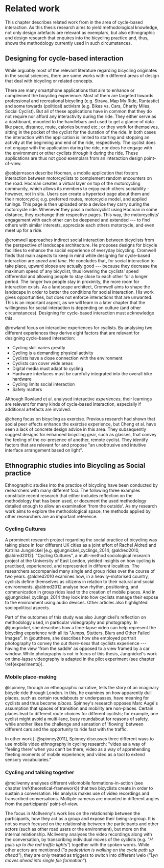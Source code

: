 # Related work

This chapter describes related work from in the area of cycle-based interaction. As this thesis research aims to yield methodological knowledge, not only design artefacts are relevant as exemplars, but also ethnographic and design research that enquires into the bicycling practice and, thus, shows the methodology currently used in such circumstances.

## Designing for cycle-based interaction

While arguably most of the relevant literature regarding bicycling originates in the social sciences, there are some works within different areas of design that deal with bicycling or related concepts. 

There are many smartphone applications that aim to enhance or complement the bicycling experience. Most of them are targeted towards professional and recreational bicycling (e.g. Strava, Map My Ride, Runtastic) and some towards (political) activism (e.g. Bikes vs. Cars, Charity Miles, Social Cyclist). But all of these applications have in common that they do not require nor afford any interactivity during the ride. They either serve as a dashboard, mounted to the handlebars and used to get a glance of data like pace, distance, route, calories burned etc.; or they work for themselves, sitting in the pocket of the cyclist for the duration of the ride. In both cases the interaction with the application is limited to starting and stopping an activity at the beginning and end of the ride, respectively. The cyclist does not engage with the application during the ride, nor does he engage with the environment or other cyclists *through* it during the ride. These applications are thus not good exemplars from an interaction design point-of-view.

@esbjornsson describe Hocman, a mobile application that fosters interaction between motorcyclists to complement random encounters on the road.
Hocman creates a virtual layer on top of the motorcycling community, which allows its members to enjoy each others sociability - however, not in situ. Users can create a hypertext page about them and their motorcycle; e.g. preferred routes, motorcycle model, and applied tunings. This page is then uploaded onto a device they carry during the motorcycle ride. Whenever they pass a motorcyclist using Hocman in some distance, they exchange their respective pages. This way, the motorcyclists' engagement with each other can be deepened and extended --- to find others with similar interests, appreciate each others motorcycle, and even meet up for a ride.

@cromwell approaches indirect social interaction between bicyclists from the perspective of landscape architecture. He proposes designs for bicycle facilities to enhance the social experience of everyday bicycling.
Cromwell finds that main aspects to keep in mind while designing for cycle-based interaction are *speed* and *time*. He concludes that, for social interaction to take place, upward slopes are actually good --- because they decrease the maximum speed of any bicyclist, thus lowering the cyclists' speed differential and allowing people to stay close to each other for a longer period. The longer two people stay in proximity, the more room for interaction exists. 
As a landscape architect, Cromwell aims to shape the landscape in order to better the conditions for social interaction. His work gives opportunities, but does not enforce interactions that are unwanted. This is an important aspect, as we will learn in a later chapter that the willingness for social interaction is depending on culture (and other circumstances). Designing for cycle-based interaction must acknowledge this.

@rowland focus on interactive experiences for cyclists. By analysing two different experiences they derive eight factors that are relevant for designing cycle-based interaction:

- Cycling skill varies greatly
- Cycling is a demanding physical activity
- Cyclists have a close connection with the environment
- Cyclists can cover wide areas
- Digital media must adapt to cycling
- Hardware interfaces must be carefully integrated into the overall bike hardware
- Cycling limits social interaction
- Safety matters

Although Rowland et al. analysed interactive *experiences*, their learnings are relevant for many kinds of cycle-based interaction, especially if additional artefacts are involved.

@cheng focus on bicycling as exercise. Previous research had shown that social peer effects enhance the exercise experience, but Cheng et al. have seen a lack of concrete design advice in this area. They subsequently suggest designs for enhanced bicycling gear, such as glasses, that convey the feeling of the co-presence of another, remote cyclist. They identify factors that are relevant for and propose "an unobtrusive and intuitive interface arrangement based on light". 

## Ethnographic studies into Bicycling as Social practice

Ethnographic studies into the practice of bicycling have been conducted by researchers with many different foci. The following three examples constitute recent research that either includes reflection on the methodology that has been used, or document the used methodology detailed enough to allow an examination 'from the outside'. As my research work aims to explore the methodological space, the methods applied by other researchers are an important reference.

### Cycling Cultures

A prominent research project regarding the social practice of bicycling was taking place in four different UK cities as a joint effort of Rachel Aldred and Katrina Jungnickel [e.g. @jungnickel_cyclings_2014; @aldred2010; @aldred2012]. "Cycling Cultures", a multi-method sociological research project at the University of East London, yielded insights on how cycling is practised, experienced, and represented in different localities. The researchers accompanied many single and group rides over the course of two years. @aldred2010 examines how, in a heavily-motorised country, cyclists define themselves as citizens in relation to their natural and social environments. @aldred2012 analyse how rhythm, positioning, and communication in group rides lead to the creation of mobile places. And in @jungnickel_cyclings_2014 they look into how cyclists manage their expose to the environment using audio devices. Other articles also highlighted sociopolitical aspects.

Part of the outcomes of this study was also Jungnickel's reflection on methodology used, in particular videography and photography. In @jungnickel, she describes how a time-lapse video can help represent the bicycling experience with all its "Jumps, Stutters, Blurs and Other Failed Images". In @outthere, she describes how she employed portrait photography to convey the *out there-ness* that cyclists experience --- having the view 'from the saddle' as opposed to a view framed by a car window. While photography is not in focus of this thesis, Jungnickel's work on time-lapse videography is adapted in the pilot experiment (see chapter \ref{experiments}).

### Mobile place-making

@spinney, through an ethnographic narrative, tells the story of an imaginary bicycle ride through London. In this, he examines on how apparently dull places, such as certain roundabouts or underpasses, have meaning for cyclists and thus become *places*. Spinney's research opposes Marc Augé's assumption that spaces of transition and mobility are non-places. Certain places lead to different route choices for different cyclists; for example, one cyclist might avoid a multi-lane, busy roundabout for reasons of safety, while another likes the challenge and sensation of 'flowing' between different cars and the opportunity to ride fast with the traffic.

In other work [-@spinney2011], Spinney discusses three different ways to use mobile video ethnography in cycling research: "video as a way of 'feeling there' when you can't be there; video as a way of apprehending fleeting moments of mobile experience; and video as a tool to extend sensory vocabularies."

### Cycling and talking together

@mcilvenny analyses different vélomobile formations-in-action (see chapter \ref{theoretical-framework}) that two bicyclists create in order to sustain a conversation. His analysis makes use of video recordings and transcribed conversations. Multiple cameras are mounted in different angles from the participants' point-of-view.

The focus in McIlvenny's work lies on the relationship between the participants, how they act as a group and expose their being-a-group. It is not so much focused on the relationship between the participants and other actors (such as other road users or the environment), but more on the internal relationship. McIlvenny analyses the video recordings along with the conversation, by transcribing individual moves of the cyclists (e.g. *"H pulls up to the red traffic lights"*) together with the spoken words. While other actors are mentioned (*"a pedestrian is walking on the cycle path up ahead"*), they are only treated as triggers to switch into different \velo (*"Lyn moves ahead into single file formation"*).
